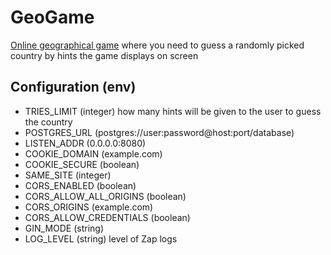 # GeoGame
[Online geographical game](http://stashtruck.online/) where you need to guess a randomly picked country by hints the game displays on screen

## Configuration (env)
- TRIES_LIMIT (integer) how many hints will be given to the user to guess the country
- POSTGRES_URL (postgres://user:password@host:port/database)
- LISTEN_ADDR (0.0.0.0:8080)
- COOKIE_DOMAIN (example.com)
- COOKIE_SECURE (boolean)
- SAME_SITE (integer)
- CORS_ENABLED (boolean)
- CORS_ALLOW_ALL_ORIGINS (boolean)
- CORS_ORIGINS (example.com)
- CORS_ALLOW_CREDENTIALS (boolean)
- GIN_MODE (string)
- LOG_LEVEL (string) level of Zap logs